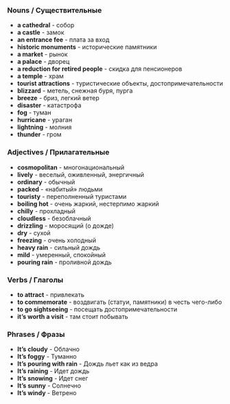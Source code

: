 ### Nouns / Существительные

- **a cathedral** - собор
- **a castle** - замок
- **an entrance fee** - плата за вход
- **historic monuments** - исторические памятники
- **a market** - рынок
- **a palace** - дворец
- **a reduction for retired people** - скидка для пенсионеров
- **a temple** - храм
- **tourist attractions** - туристические объекты, достопримечательности
- **blizzard** - метель, снежная буря, пурга
- **breeze** - бриз, легкий ветер
- **disaster** - катастрофа
- **fog** - туман
- **hurricane** - ураган
- **lightning** - молния
- **thunder** - гром

### Adjectives / Прилагательные

- **cosmopolitan** - многонациональный
- **lively** - веселый, оживленный, энергичный
- **ordinary** - обычный
- **packed** - «набитый» людьми
- **touristy** - переполненный туристами
- **boiling hot** - очень жаркий, нестерпимо жаркий
- **chilly** - прохладный
- **cloudless** - безоблачный
- **drizzling** - моросящий (о дожде)
- **dry** - сухой
- **freezing** - очень холодный
- **heavy rain** - сильный дождь
- **mild** - умеренный, спокойный
- **pouring rain** - проливной дождь

### Verbs / Глаголы

- **to attract** - привлекать
- **to commemorate** - воздвигать (статуи, памятники) в честь чего-либо
- **to go sightseeing** - посещать достопримечательности
- **it’s worth a visit** - там стоит побывать

### Phrases / Фразы

- **It’s cloudy** - Облачно
- **It’s foggy** - Туманно
- **It’s pouring with rain** - Дождь льет как из ведра
- **It’s raining** - Идет дождь
- **It’s snowing** - Идет снег
- **It’s sunny** - Солнечно
- **It’s windy** - Ветрено
